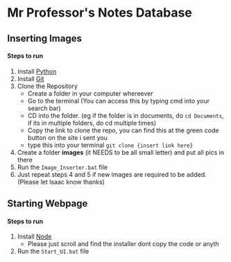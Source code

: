 # Mr Professor's Notes Database

## Inserting Images
#### Steps to run
1. Install [Python](https://www.python.org/downloads/)
2. Install [Git](https://git-scm.com/downloads)
3. Clone the Repository
    - Create a folder in your computer whereever
    - Go to the terminal (You can access this by typing cmd into your search bar)
    - CD into the folder. (eg if the folder is in documents, do `cd Documents`, if its in multiple folders, do cd multiple times)
    - Copy the link to clone the repo, you can find this at the green code button on the site i sent you
    - type this into your terminal `git clone {insert link here}`
4. Create a folder **images** (it NEEDS to be all small letter) and put all pics in there
5. Run the `Image_Inserter.bat` file
6. Just repeat steps 4 and 5 if new images are required to be added. (Please let Isaac know thanks)

## Starting Webpage
#### Steps to run
1. Install [Node](https://nodejs.org/en/download) 
    - Please just scroll and find the installer dont copy the code or anyth
2. Run the `Start_UI.bat` file